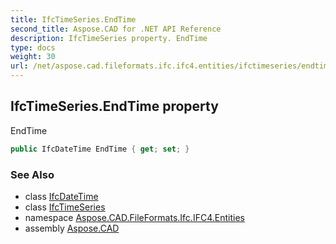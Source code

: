 ```yaml
---
title: IfcTimeSeries.EndTime
second_title: Aspose.CAD for .NET API Reference
description: IfcTimeSeries property. EndTime
type: docs
weight: 30
url: /net/aspose.cad.fileformats.ifc.ifc4.entities/ifctimeseries/endtime/
---
```

## IfcTimeSeries.EndTime property

EndTime

```csharp
public IfcDateTime EndTime { get; set; }
```

### See Also

* class [IfcDateTime](../../../aspose.cad.fileformats.ifc.ifc4.types/ifcdatetime/)
* class [IfcTimeSeries](../)
* namespace [Aspose.CAD.FileFormats.Ifc.IFC4.Entities](../../ifctimeseries/)
* assembly [Aspose.CAD](../../../)


